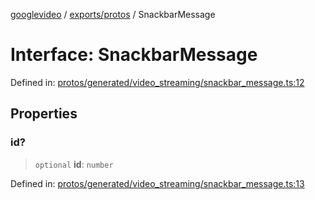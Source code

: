 [googlevideo](../../../README.md) / [exports/protos](../README.md) / SnackbarMessage

# Interface: SnackbarMessage

Defined in: [protos/generated/video\_streaming/snackbar\_message.ts:12](https://github.com/LuanRT/googlevideo/blob/cc730b4dbadc5ae882d6aa28d716e442943577fa/protos/generated/video_streaming/snackbar_message.ts#L12)

## Properties

### id?

> `optional` **id**: `number`

Defined in: [protos/generated/video\_streaming/snackbar\_message.ts:13](https://github.com/LuanRT/googlevideo/blob/cc730b4dbadc5ae882d6aa28d716e442943577fa/protos/generated/video_streaming/snackbar_message.ts#L13)
